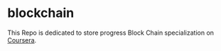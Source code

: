 # blockchain
This Repo is dedicated to store progress Block Chain specialization on [Coursera](https://www.coursera.org/specializations/blockchain).

